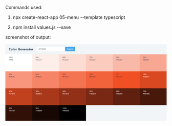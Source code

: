 Commands used:

1. npx create-react-app 05-menu --template typescript

2. npm install values.js --save

screenshot of output:

<img src="colorgnerator.png">
